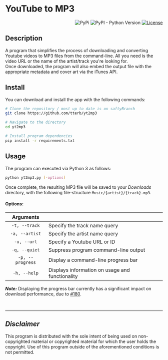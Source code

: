 # YouTube to MP3  

<p align="right">
  <img src="https://img.shields.io/pypi/v/yt2mp3.svg" alt="PyPi"/>
  <img src="https://pypip.in/py_versions/yt2mp3/badge.svg" alt="PyPI - Python Version"/>
  <a href="https://github.com/tterb/yt2mp3/blob/master/LICENSE"><img src="https://img.shields.io/github/license/tterb/yt2mp3.svg" alt="License"/></a>
</p>  

## Description  
A program that simplifies the process of downloading and converting Youtube videos to MP3 files from the command-line. All you need is the video URL or the name of the artist/track you're looking for.  
Once downloaded, the program will also embed the output file with the appropriate metadata and cover art via the iTunes API.  


## Install  
You can download and install the app with the following commands:  

```sh
# Clone the repository / most up to date is on saftyBranch
git clone https://github.com/tterb/yt2mp3

# Navigate to the directory
cd yt2mp3

# Install program dependencies
pip install -r requirements.txt
```

## Usage  
The program can executed via Python 3 as follows:  
```sh
python yt2mp3.py [-options]
```

Once complete, the resulting MP3 file will be saved to your *Downloads* directory, with the following file-structure `Music/{artist}/{track}.mp3`.  

#### Options:  

| Arguments        |                                                  |
|:----------------:|--------------------------------------------------|
| `-t, --track`    | Specify the track name query                     |
| `-a, --artist`   | Specify the artist name query                    |
| `-u, --url`      | Specify a Youtube URL or ID                      |
| `-q, --quiet`    | Suppress program command-line output             |
| `-p, --progress` | Display a command-line progress bar              |
| `-h, --help`     | Displays information on usage and functionality  |  

***Note:*** Displaying the progress bar currently has a significant impact on download performance, due to [#180](https://github.com/nficano/pytube/issues/180).  

<br>  

----

## *Disclaimer*
This program is distributed with the sole intent of being used on non-copyrighted material or copyrighted material for which the user holds the copyright. Use of this program outside of the aforementioned conditions is not permitted.  
